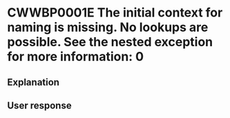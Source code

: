 # CWWBP0001E The initial context for naming is missing. No lookups are possible. See the nested exception for more information: 0

## Explanation

## User response